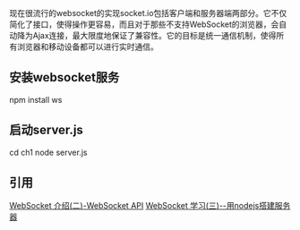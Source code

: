 现在很流行的websocket的实现socket.io包括客户端和服务器端两部分。它不仅简化了接口，使得操作更容易，而且对于那些不支持WebSocket的浏览器，会自动降为Ajax连接，最大限度地保证了兼容性。它的目标是统一通信机制，使得所有浏览器和移动设备都可以进行实时通信。

安装websocket服务
-----------------
npm install ws

启动server.js
-----------------
cd ch1
node server.js

引用
-----
[WebSocket 介绍(二)-WebSocket API](http://www.cnblogs.com/stoneniqiu/p/5373993.html)
[WebSocket 学习(三)--用nodejs搭建服务器](https://www.cnblogs.com/stoneniqiu/p/5402311.html)